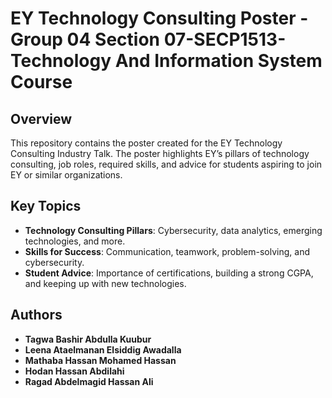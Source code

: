 # EY Technology Consulting Poster - Group 04 Section 07-SECP1513-Technology And Information System Course

## Overview
This repository contains the poster created for the EY Technology Consulting Industry Talk. The poster highlights EY’s pillars of
technology consulting, job roles, required skills, and advice for students aspiring to join EY or similar organizations.

## Key Topics
- **Technology Consulting Pillars**: Cybersecurity, data analytics, emerging technologies, and more.
- **Skills for Success**: Communication, teamwork, problem-solving, and cybersecurity.
- **Student Advice**: Importance of certifications, building a strong CGPA, and keeping up with new technologies.

## Authors
- **Tagwa Bashir Abdulla Kuubur**
- **Leena Ataelmanan Elsiddig Awadalla**
- **Mathaba Hassan Mohamed Hassan**
- **Hodan Hassan Abdilahi**
- **Ragad Abdelmagid Hassan Ali**


